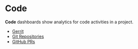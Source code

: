 # Code

**Code** dashboards show analytics for code activities in a project.

* [Gerrit](gerrit.md)
* [Git Repositories](git-repositories.md)
* [GitHub PRs](github-prs.md)

